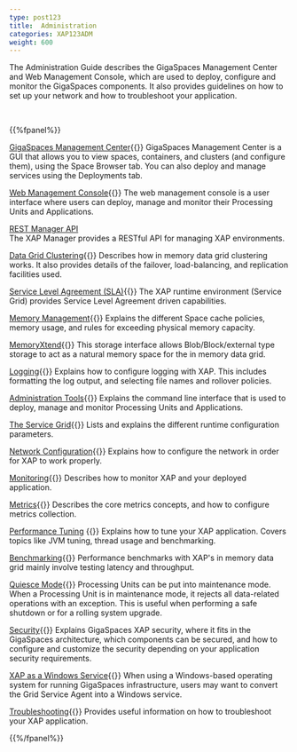 ```yaml
---
type: post123
title:  Administration
categories: XAP123ADM
weight: 600
---
```




The Administration Guide describes the GigaSpaces Management Center and Web Management Console, which are used to deploy, configure and monitor the GigaSpaces components. It also provides guidelines on how to set up your network and how to troubleshoot your application.


<br>

{{%fpanel%}}

[GigaSpaces Management Center](./gigaspaces-management-center.html){{<wbr>}}
GigaSpaces Management Center is a GUI that allows you to view spaces, containers, and clusters (and configure them), using the Space Browser tab. You can also deploy and manage services using the Deployments tab.

[Web Management Console](./web-management-console.html){{<wbr>}}
The web management console is a user interface where users can deploy, manage and monitor their Processing Units and Applications.

[REST Manager API](./xap-manager-rest.html)<br>
The XAP Manager provides a RESTful API for managing XAP environments.

[Data Grid Clustering](./data-grid-clustering.html){{<wbr>}}
Describes how in memory data grid clustering works. It also provides details of the failover, load-balancing, and replication facilities used.

[Service Level Agreement (SLA)](./the-sla-overview.html){{<wbr>}}
The XAP runtime environment (Service Grid) provides Service Level Agreement driven capabilities.

[Memory Management](./memory-management-overview.html){{<wbr>}}
Explains the different Space cache policies, memory usage, and rules for exceeding physical memory capacity.

[MemoryXtend](./memoryxtend-overview.html){{<wbr>}}
This storage interface allows Blob/Block/external type storage to act as a natural memory space for the in memory data grid.

[Logging](./logging-overview.html){{<wbr>}}
Explains how to configure logging with XAP. This includes formatting the log output, and selecting file names and rollover policies.

[Administration Tools](./administration-tools.html){{<wbr>}}
Explains the command line interface that is used to deploy, manage and monitor Processing Units and Applications.

[The Service Grid](./runtime-configuration.html){{<wbr>}}
Lists and explains the different runtime configuration parameters.

[Network Configuration](./network.html){{<wbr>}}
Explains how to configure the network in order for XAP to work properly.

[Monitoring](./monitoring.html){{<wbr>}}
Describes how to monitor XAP and your deployed application.

[Metrics](./metrics-overview.html){{<wbr>}}
Describes the core metrics concepts, and how to configure metrics collection.

[Performance Tuning](./tuning.html) {{<wbr>}}
Explains how to tune your XAP application. Covers topics like JVM tuning, thread usage and benchmarking.

[Benchmarking](./benchmarking.html){{<wbr>}}
Performance benchmarks with XAP's in memory data grid mainly involve testing latency and throughput.

[Quiesce Mode](./quiescemode.html){{<wbr>}}
Processing Units can be put into maintenance mode. When a Processing Unit is in maintenance mode, it rejects all data-related operations with an exception. This is useful when performing a safe shutdown or for a rolling system upgrade.

[Security](../security/index.html){{<wbr>}}
Explains GigaSpaces XAP security, where it fits in the GigaSpaces architecture, which components can be secured, and how to configure and customize the security depending on your application security requirements.

[XAP as a Windows Service](./installation-windows-service.html){{<wbr>}}
When using a Windows-based operating system for running GigaSpaces infrastructure, users may want to convert the Grid Service Agent into a Windows service.

[Troubleshooting](./troubleshooting.html){{<wbr>}}
Provides useful information on how to troubleshoot your XAP application.

{{%/fpanel%}}



